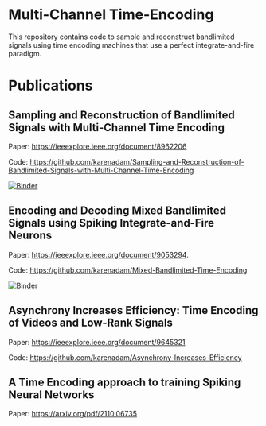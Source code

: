 # Multi-Channel Time-Encoding

This repository contains code to sample and reconstruct bandlimited signals using time encoding machines that use a perfect integrate-and-fire paradigm.

# Publications

## Sampling and Reconstruction of Bandlimited Signals with Multi-Channel Time Encoding
Paper: https://ieeexplore.ieee.org/document/8962206

Code: https://github.com/karenadam/Sampling-and-Reconstruction-of-Bandlimited-Signals-with-Multi-Channel-Time-Encoding 

[![Binder](https://mybinder.org/badge_logo.svg)](https://mybinder.org/v2/gh/karenadam/Sampling-and-Reconstruction-of-Bandlimited-Signals-with-Multi-Channel-Time-Encoding/master?filepath=Code%2FGenerate%20Paper%20Figures.ipynb)

## Encoding and Decoding Mixed Bandlimited Signals using Spiking Integrate-and-Fire Neurons
Paper: https://ieeexplore.ieee.org/document/9053294.

Code: https://github.com/karenadam/Mixed-Bandlimited-Time-Encoding

[![Binder](https://mybinder.org/badge_logo.svg)](https://mybinder.org/v2/gh/karenadam/Mixed-Bandlimited-Time-Encoding/master?filepath=Code%2FMulti-Signal%20Multi-Channel%20Encoding.ipynb)

## Asynchrony Increases Efficiency: Time Encoding of Videos and Low-Rank Signals
Paper: https://ieeexplore.ieee.org/document/9645321

Code: https://github.com/karenadam/Asynchrony-Increases-Efficiency

## A Time Encoding approach to training Spiking Neural Networks
Paper: https://arxiv.org/pdf/2110.06735
